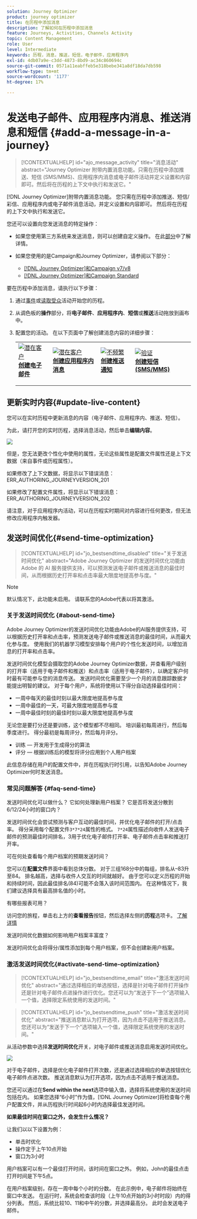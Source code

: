 ```yaml
---
solution: Journey Optimizer
product: journey optimizer
title: 在历程中添加消息
description: 了解如何在历程中添加消息
feature: Journeys, Activities, Channels Activity
topic: Content Management
role: User
level: Intermediate
keywords: 历程，消息，推送，短信，电子邮件，应用程序内
exl-id: 4db07a9e-c3dd-4873-8bd9-ac34c860694c
source-git-commit: 0571a11eabffeb5e318bebe341a8df18da7db598
workflow-type: tm+mt
source-wordcount: '1177'
ht-degree: 17%

---
```


# 发送电子邮件、应用程序内消息、推送消息和短信 {#add-a-message-in-a-journey}

>[!CONTEXTUALHELP]
>id="ajo_message_activity"
>title="消息活动"
>abstract="Journey Optimizer 附带内置消息功能。只需在历程中添加推送、短信 (SMS/MMS)、应用程序内消息或电子邮件活动并定义设置和内容即可。然后将在历程的上下文中执行和发送它。"

[!DNL Journey Optimizer]附带内置消息功能。 您只需在历程中添加推送、短信/彩信、应用程序内或电子邮件消息活动，并定义设置和内容即可。 然后将在历程的上下文中执行和发送它。

您还可以设置向您发送消息的特定操作：

* 如果您使用第三方系统来发送消息，则可以创建自定义操作。 在此[部分](../action/action.md)中了解详情。

* 如果您使用的是Campaign和Journey Optimizer，请参阅以下部分：

   * [[!DNL Journey Optimizer]和Campaign v7/v8](../action/acc-action.md)
   * [[!DNL Journey Optimizer]和Campaign Standard](../action/acs-action.md)

要在历程中添加消息，请执行以下步骤：

1. 通过[事件](general-events.md)或[读取受众](read-audience.md)活动开始您的历程。

1. 从调色板的&#x200B;**操作**&#x200B;部分，将&#x200B;**电子邮件**、**应用程序内**、**短信**&#x200B;或&#x200B;**推送**&#x200B;活动拖放到画布中。

1. 配置您的活动。 在以下页面中了解创建消息内容的详细步骤：

   <table style="table-layout:fixed">
   <tr style="border: 0;">
   <td>
   <a href="../email/create-email.md">
   <img alt="潜在客户" src="../assets/do-not-localize/email.jpg">
   </a>
   <div><a href="../email/create-email.md"><strong>创建电子邮件</strong>
   </div>
   <p>
   </td>
   <td>
   <a href="../in-app/create-in-app.md">
   <img alt="潜在客户" src="../assets/do-not-localize/in-app.jpg">
   </a>
   <div><a href="../in-app/create-in-app.md"><strong>创建应用程序内消息</strong>
   </div>
   <p>
   </td>
   <td>
   <a href="../push/create-push.md">
   <img alt="不频繁" src="../assets/do-not-localize/push.jpg">
   </a>
   <div>
   <a href="../push/create-push.md"><strong>创建推送通知<strong></a>
   </div>
   <p>
   </td>
   <td>
   <a href="../sms/create-sms.md">
   <img alt="验证" src="../assets/do-not-localize/sms.jpg">
   </a>
   <div>
   <a href="../sms/create-sms.md"><strong>创建短信(SMS/MMS)</strong></a>
   </div>
   <p>
   </td>
   </tr>
   </table>

## 更新实时内容{#update-live-content}

您可以在实时历程中更新消息的内容（电子邮件、应用程序内、推送、短信）。

为此，请打开您的实时历程，选择消息活动，然后单击&#x200B;**编辑内容**。

![](assets/add-a-message2.png)

但是，您无法更改个性化中使用的属性，无论这些属性是配置文件属性还是上下文数据（来自事件或历程属性）。

如果修改了上下文数据，将显示以下错误消息：ERR_AUTHORING_JOURNEYVERSION_201

如果修改了配置文件属性，将显示以下错误消息：ERR_AUTHORING_JOURNEYVERSION_202

请注意，对于应用程序内活动，可以在历程实时期间对内容进行任何更改，但无法修改应用程序内触发器。

## 发送时间优化{#send-time-optimization}

>[!CONTEXTUALHELP]
>id="jo_bestsendtime_disabled"
>title="关于发送时间优化"
>abstract="Adobe Journey Optimizer 的发送时间优化功能由 Adobe 的 AI 服务提供支持，可以预测发送电子邮件或推送消息的最佳时间，从而根据历史打开率和点击率最大限度地提高参与度。"

>[!NOTE]
>
>默认情况下，此功能未启用。 请联系您的Adobe代表以将其激活。

### 关于发送时间优化 {#about-send-time}

Adobe Journey Optimizer的发送时间优化功能由Adobe的AI服务提供支持，可以根据历史打开率和点击率，预测发送电子邮件或推送消息的最佳时间，从而最大化参与度。 使用我们的机器学习模型安排每个用户的个性化发送时间，以增加消息的打开率和点击率。

发送时间优化模型会摄取您的Adobe Journey Optimizer数据，并查看用户级别的打开率（适用于电子邮件和推送）和点击率（适用于电子邮件），以确定客户何时最有可能参与您的消息传送。 发送时间优化需要至少一个月的消息跟踪数据才能提出明智的建议。 对于每个用户，系统将使用以下得分自动选择最佳时间：

* 一周中每天的最佳时刻以最大限度地提高参与度
* 一周中最佳的一天，可最大限度地提高参与度
* 一周中最佳时刻的最佳时刻以最大限度地提高参与度

无论您是要打分还是要训练，这个模型都不尽相同。 培训最初每周进行，然后每季度进行。 得分最初是每周评分，然后每月评分。

* 训练 — 开发用于生成得分的算法
* 评分 — 根据训练后的模型将评分应用到个人用户档案

此信息存储在用户的配置文件中，并在历程执行时引用，以告知Adobe Journey Optimizer何时发送消息。

### 常见问题解答 {#faq-send-time}

发送时间优化可以做什么？ 它如何处理新用户档案？ 它是否将发送分散到6/12/24小时的窗口内？

发送时间优化会尝试预测与客户互动的最佳时间，并优化电子邮件的打开/点击率。 得分采用每个配置文件`3*7*24`属性的格式。 `7*24`属性描述向收件人发送电子邮件的预测最佳时间排名，3用于优化电子邮件打开率、电子邮件点击率和推送打开率。

可在何处查看每个用户档案的预期发送时间？

您可以在&#x200B;**配置文件**&#x200B;界面中看到总体分数。 对于三组168分中的每组，排名从–83升至84。 排名越高，选择与收件人交互的时间就越好。 由于您可以定义历程的开始和持续时间，因此最佳排名(84)可能不会落入该时间范围内。 在这种情况下，我们建议选择具有最高排名值的小时。

有哪些报表可用？

访问您的旅程，单击右上方的&#x200B;**查看报告**&#x200B;按钮，然后选择左侧的&#x200B;**历程**&#x200B;选项卡。 [了解详情](../reports/journey-global-report.md)

发送时间优化数据如何影响用户档案丰富度？

发送时间优化会将得分/属性添加到每个用户档案，但不会创建新用户档案。

### 激活发送时间优化{#activate-send-time-optimization}

>[!CONTEXTUALHELP]
>id="jo_bestsendtime_email"
>title="激活发送时间优化"
>abstract="通过选择相应的单选按钮，选择是针对电子邮件打开操作还是针对电子邮件点进操作进行优化。您还可以为“发送于下一个”选项输入一个值，选择限定系统使用的发送时间。"

>[!CONTEXTUALHELP]
>id="jo_bestsendtime_push"
>title="激活发送时间优化"
>abstract="推送消息默认为打开选项，因为点击不适用于推送消息。您还可以为“发送于下一个”选项输入一个值，选择限定系统使用的发送时间。"

从活动参数中选择&#x200B;**发送时间优化**&#x200B;开关，对电子邮件或推送消息启用发送时间优化。

![](../building-journeys/assets/jo-message5.png)

对于电子邮件，选择是优化电子邮件打开次数，还是通过选择相应的单选按钮优化电子邮件点进次数。 推送消息默认为打开选项，因为点击不适用于推送消息。

您还可以通过在&#x200B;**Send within the next**&#x200B;选项中输入值，选择将系统使用的发送时间包括在内。 如果您选择“6小时”作为值，[!DNL Journey Optimizer]将检查每个用户配置文件，并从历程执行时间起6小时内选择最佳发送时间。

**如果最佳时间在窗口之外，会发生什么情况？**

让我们以以下设置为例：

* 单击时优化
* 操作定于上午10点开始
* 窗口为3小时

用户档案可以有一个最佳打开时间，该时间在窗口之外。 例如，John的最佳点击打开时间是下午5点。

在用户档案级别，存在一周中每个小时的分数。 在此示例中，电子邮件将始终在窗口中发送。 在运行时，系统会检查该时段（上午10点开始的3小时时段）内的得分列表。 然后，系统比较10、11和中午的分数，并选择最高分。 此时会发送电子邮件。

